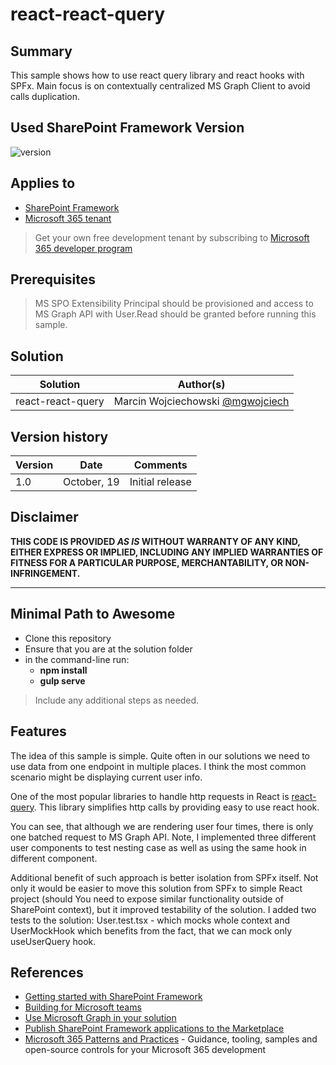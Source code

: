 # react-react-query

## Summary

This sample shows how to use react query library and react hooks with SPFx. Main focus is on contextually centralized MS Graph Client to avoid calls duplication.

## Used SharePoint Framework Version

![version](https://img.shields.io/badge/version-1.15-green.svg)

## Applies to

- [SharePoint Framework](https://aka.ms/spfx)
- [Microsoft 365 tenant](https://docs.microsoft.com/en-us/sharepoint/dev/spfx/set-up-your-developer-tenant)

> Get your own free development tenant by subscribing to [Microsoft 365 developer program](http://aka.ms/o365devprogram)

## Prerequisites

> MS SPO Extensibility Principal should be provisioned and access to MS Graph API with User.Read should be granted before running this sample.

## Solution

| Solution    | Author(s)                                               |
| ----------- | ------------------------------------------------------- |
| react-react-query | Marcin Wojciechowski [@mgwojciech](https://twitter.com/mgwojciech) |

## Version history

| Version | Date             | Comments        |
| ------- | ---------------- | --------------- |
| 1.0     | October, 19 | Initial release |

## Disclaimer

**THIS CODE IS PROVIDED _AS IS_ WITHOUT WARRANTY OF ANY KIND, EITHER EXPRESS OR IMPLIED, INCLUDING ANY IMPLIED WARRANTIES OF FITNESS FOR A PARTICULAR PURPOSE, MERCHANTABILITY, OR NON-INFRINGEMENT.**

---

## Minimal Path to Awesome

- Clone this repository
- Ensure that you are at the solution folder
- in the command-line run:
  - **npm install**
  - **gulp serve**

> Include any additional steps as needed.

## Features

The idea of this sample is simple. Quite often in our solutions we need to use data from one endpoint in multiple places. I think the most common scenario might be displaying current user info.

One of the most popular libraries to handle http requests in React is [react-query](https://react-query-v3.tanstack.com/). This library simplifies http calls by providing easy to use react hook.

You can see, that although we are rendering user four times, there is only one batched request to MS Graph API. Note, I implemented three different user components to test nesting case as well as using the same hook in different component.

Additional benefit of such approach is better isolation from SPFx itself. Not only it would be easier to move this solution from SPFx to simple React project (should You need to expose similar functionality outside of SharePoint context), but it improved testability of the solution. I added two tests to the solution: User.test.tsx - which mocks whole context and UserMockHook which benefits from the fact, that we can mock only useUserQuery hook.

## References

- [Getting started with SharePoint Framework](https://docs.microsoft.com/en-us/sharepoint/dev/spfx/set-up-your-developer-tenant)
- [Building for Microsoft teams](https://docs.microsoft.com/en-us/sharepoint/dev/spfx/build-for-teams-overview)
- [Use Microsoft Graph in your solution](https://docs.microsoft.com/en-us/sharepoint/dev/spfx/web-parts/get-started/using-microsoft-graph-apis)
- [Publish SharePoint Framework applications to the Marketplace](https://docs.microsoft.com/en-us/sharepoint/dev/spfx/publish-to-marketplace-overview)
- [Microsoft 365 Patterns and Practices](https://aka.ms/m365pnp) - Guidance, tooling, samples and open-source controls for your Microsoft 365 development
